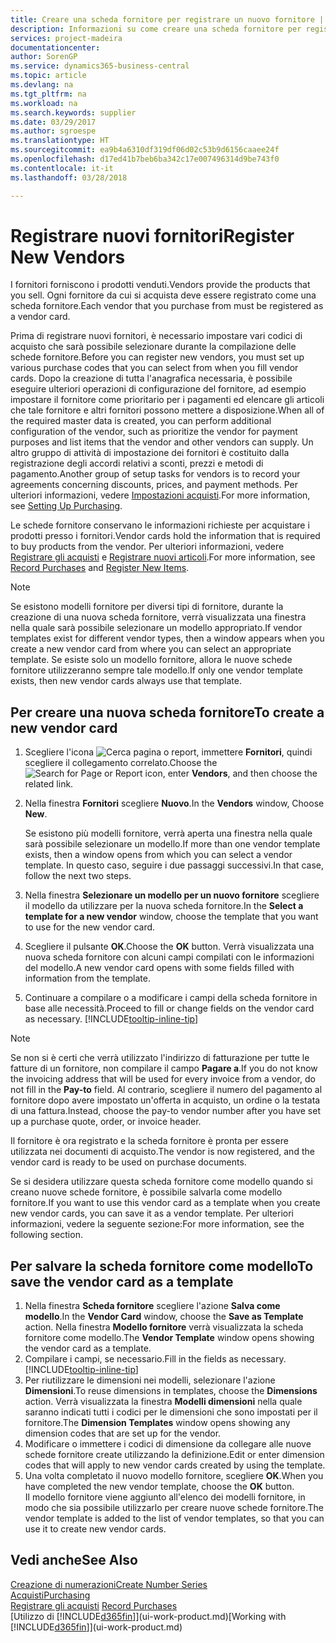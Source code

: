 ```yaml
---
title: Creare una scheda fornitore per registrare un nuovo fornitore | Documenti Microsoft
description: Informazioni su come creare una scheda fornitore per registrare un nuovo fornitore.
services: project-madeira
documentationcenter: 
author: SorenGP
ms.service: dynamics365-business-central
ms.topic: article
ms.devlang: na
ms.tgt_pltfrm: na
ms.workload: na
ms.search.keywords: supplier
ms.date: 03/29/2017
ms.author: sgroespe
ms.translationtype: HT
ms.sourcegitcommit: ea9b4a6310df319df06d02c53b9d6156caaee24f
ms.openlocfilehash: d17ed41b7beb6ba342c17e007496314d9be743f0
ms.contentlocale: it-it
ms.lasthandoff: 03/28/2018

---
```

# <a name="register-new-vendors"></a><span data-ttu-id="397bb-103">Registrare nuovi fornitori</span><span class="sxs-lookup"><span data-stu-id="397bb-103">Register New Vendors</span></span>
<span data-ttu-id="397bb-104">I fornitori forniscono i prodotti venduti.</span><span class="sxs-lookup"><span data-stu-id="397bb-104">Vendors provide the products that you sell.</span></span> <span data-ttu-id="397bb-105">Ogni fornitore da cui si acquista deve essere registrato come una scheda fornitore.</span><span class="sxs-lookup"><span data-stu-id="397bb-105">Each vendor that you purchase from must be registered as a vendor card.</span></span>

<span data-ttu-id="397bb-106">Prima di registrare nuovi fornitori, è necessario impostare vari codici di acquisto che sarà possibile selezionare durante la compilazione delle schede fornitore.</span><span class="sxs-lookup"><span data-stu-id="397bb-106">Before you can register new vendors, you must set up various purchase codes that you can select from when you fill vendor cards.</span></span> <span data-ttu-id="397bb-107">Dopo la creazione di tutta l'anagrafica necessaria, è possibile eseguire ulteriori operazioni di configurazione del fornitore, ad esempio impostare il fornitore come prioritario per i pagamenti ed elencare gli articoli che tale fornitore e altri fornitori possono mettere a disposizione.</span><span class="sxs-lookup"><span data-stu-id="397bb-107">When all of the required master data is created, you can perform additional configuration of the vendor, such as prioritize the vendor for payment purposes and list items that the vendor and other vendors can supply.</span></span> <span data-ttu-id="397bb-108">Un altro gruppo di attività di impostazione dei fornitori è costituito dalla registrazione degli accordi relativi a sconti, prezzi e metodi di pagamento.</span><span class="sxs-lookup"><span data-stu-id="397bb-108">Another group of setup tasks for vendors is to record your agreements concerning discounts, prices, and payment methods.</span></span> <span data-ttu-id="397bb-109">Per ulteriori informazioni, vedere [Impostazioni acquisti](purchasing-setup-purchasing.md).</span><span class="sxs-lookup"><span data-stu-id="397bb-109">For more information, see [Setting Up Purchasing](purchasing-setup-purchasing.md).</span></span>

<span data-ttu-id="397bb-110">Le schede fornitore conservano le informazioni richieste per acquistare i prodotti presso i fornitori.</span><span class="sxs-lookup"><span data-stu-id="397bb-110">Vendor cards hold the information that is required to buy products from the vendor.</span></span> <span data-ttu-id="397bb-111">Per ulteriori informazioni, vedere [Registrare gli acquisti](purchasing-how-record-purchases.md) e [Registrare nuovi articoli](inventory-how-register-new-items.md).</span><span class="sxs-lookup"><span data-stu-id="397bb-111">For more information, see [Record Purchases](purchasing-how-record-purchases.md) and [Register New Items](inventory-how-register-new-items.md).</span></span>

> [!NOTE]  
>   <span data-ttu-id="397bb-112">Se esistono modelli fornitore per diversi tipi di fornitore, durante la creazione di una nuova scheda fornitore, verrà visualizzata una finestra nella quale sarà possibile selezionare un modello appropriato.</span><span class="sxs-lookup"><span data-stu-id="397bb-112">If vendor templates exist for different vendor types, then a window appears when you create a new vendor card from where you can select an appropriate template.</span></span> <span data-ttu-id="397bb-113">Se esiste solo un modello fornitore, allora le nuove schede fornitore utilizzeranno sempre tale modello.</span><span class="sxs-lookup"><span data-stu-id="397bb-113">If only one vendor template exists, then new vendor cards always use that template.</span></span>

## <a name="to-create-a-new-vendor-card"></a><span data-ttu-id="397bb-114">Per creare una nuova scheda fornitore</span><span class="sxs-lookup"><span data-stu-id="397bb-114">To create a new vendor card</span></span>
1. <span data-ttu-id="397bb-115">Scegliere l'icona ![Cerca pagina o report](media/ui-search/search_small.png "icona Cerca pagina o report"), immettere **Fornitori**, quindi scegliere il collegamento correlato.</span><span class="sxs-lookup"><span data-stu-id="397bb-115">Choose the ![Search for Page or Report](media/ui-search/search_small.png "Search for Page or Report icon") icon, enter **Vendors**, and then choose the related link.</span></span>  
2. <span data-ttu-id="397bb-116">Nella finestra **Fornitori** scegliere **Nuovo**.</span><span class="sxs-lookup"><span data-stu-id="397bb-116">In the **Vendors** window, Choose **New**.</span></span>

    <span data-ttu-id="397bb-117">Se esistono più modelli fornitore, verrà aperta una finestra nella quale sarà possibile selezionare un modello.</span><span class="sxs-lookup"><span data-stu-id="397bb-117">If more than one vendor template exists, then a window opens from which you can select a vendor template.</span></span> <span data-ttu-id="397bb-118">In questo caso, seguire i due passaggi successivi.</span><span class="sxs-lookup"><span data-stu-id="397bb-118">In that case, follow the next two steps.</span></span>
3. <span data-ttu-id="397bb-119">Nella finestra **Selezionare un modello per un nuovo fornitore** scegliere il modello da utilizzare per la nuova scheda fornitore.</span><span class="sxs-lookup"><span data-stu-id="397bb-119">In the **Select a template for a new vendor** window, choose the template that you want to use for the new vendor card.</span></span>
4. <span data-ttu-id="397bb-120">Scegliere il pulsante **OK**.</span><span class="sxs-lookup"><span data-stu-id="397bb-120">Choose the **OK** button.</span></span> <span data-ttu-id="397bb-121">Verrà visualizzata una nuova scheda fornitore con alcuni campi compilati con le informazioni del modello.</span><span class="sxs-lookup"><span data-stu-id="397bb-121">A new vendor card opens with some fields filled with information from the template.</span></span>
5. <span data-ttu-id="397bb-122">Continuare a compilare o a modificare i campi della scheda fornitore in base alle necessità.</span><span class="sxs-lookup"><span data-stu-id="397bb-122">Proceed to fill or change fields on the vendor card as necessary.</span></span> [!INCLUDE[tooltip-inline-tip](includes/tooltip-inline-tip_md.md)]

> [!NOTE]  
>   <span data-ttu-id="397bb-123">Se non si è certi che verrà utilizzato l'indirizzo di fatturazione per tutte le fatture di un fornitore, non compilare il campo **Pagare a**.</span><span class="sxs-lookup"><span data-stu-id="397bb-123">If you do not know the invoicing address that will be used for every invoice from a vendor, do not fill in the **Pay-to** field.</span></span> <span data-ttu-id="397bb-124">Al contrario, scegliere il numero del pagamento al fornitore dopo avere impostato un'offerta in acquisto, un ordine o la testata di una fattura.</span><span class="sxs-lookup"><span data-stu-id="397bb-124">Instead, choose the pay-to vendor number after you have set up a purchase quote, order, or invoice header.</span></span>

<span data-ttu-id="397bb-125">Il fornitore è ora registrato e la scheda fornitore è pronta per essere utilizzata nei documenti di acquisto.</span><span class="sxs-lookup"><span data-stu-id="397bb-125">The vendor is now registered, and the vendor card is ready to be used on purchase documents.</span></span>

<span data-ttu-id="397bb-126">Se si desidera utilizzare questa scheda fornitore come modello quando si creano nuove schede fornitore, è possibile salvarla come modello fornitore.</span><span class="sxs-lookup"><span data-stu-id="397bb-126">If you want to use this vendor card as a template when you create new vendor cards, you can save it as a vendor template.</span></span> <span data-ttu-id="397bb-127">Per ulteriori informazioni, vedere la seguente sezione:</span><span class="sxs-lookup"><span data-stu-id="397bb-127">For more information, see the following section.</span></span>

## <a name="to-save-the-vendor-card-as-a-template"></a><span data-ttu-id="397bb-128">Per salvare la scheda fornitore come modello</span><span class="sxs-lookup"><span data-stu-id="397bb-128">To save the vendor card as a template</span></span>
1. <span data-ttu-id="397bb-129">Nella finestra **Scheda fornitore** scegliere l'azione **Salva come modello**.</span><span class="sxs-lookup"><span data-stu-id="397bb-129">In the **Vendor Card** window, choose the **Save as Template** action.</span></span> <span data-ttu-id="397bb-130">Nella finestra **Modello fornitore** verrà visualizzata la scheda fornitore come modello.</span><span class="sxs-lookup"><span data-stu-id="397bb-130">The **Vendor Template** window opens showing the vendor card as a template.</span></span>
2. <span data-ttu-id="397bb-131">Compilare i campi, se necessario.</span><span class="sxs-lookup"><span data-stu-id="397bb-131">Fill in the fields as necessary.</span></span> [!INCLUDE[tooltip-inline-tip](includes/tooltip-inline-tip_md.md)]
3. <span data-ttu-id="397bb-132">Per riutilizzare le dimensioni nei modelli, selezionare l'azione **Dimensioni**.</span><span class="sxs-lookup"><span data-stu-id="397bb-132">To reuse dimensions in templates, choose the **Dimensions** action.</span></span> <span data-ttu-id="397bb-133">Verrà visualizzata la finestra **Modelli dimensioni** nella quale saranno indicati tutti i codici per le dimensioni che sono impostati per il fornitore.</span><span class="sxs-lookup"><span data-stu-id="397bb-133">The **Dimension Templates** window opens showing any dimension codes that are set up for the vendor.</span></span>
4. <span data-ttu-id="397bb-134">Modificare o immettere i codici di dimensione da collegare alle nuove schede fornitore create utilizzando la definizione.</span><span class="sxs-lookup"><span data-stu-id="397bb-134">Edit or enter dimension codes that will apply to new vendor cards created by using the template.</span></span>
5. <span data-ttu-id="397bb-135">Una volta completato il nuovo modello fornitore, scegliere **OK**.</span><span class="sxs-lookup"><span data-stu-id="397bb-135">When you have completed the new vendor template, choose the **OK** button.</span></span>  
   <span data-ttu-id="397bb-136">Il modello fornitore viene aggiunto all'elenco dei modelli fornitore, in modo che sia possibile utilizzarlo per creare nuove schede fornitore.</span><span class="sxs-lookup"><span data-stu-id="397bb-136">The vendor template is added to the list of vendor templates, so that you can use it to create new vendor cards.</span></span>

## <a name="see-also"></a><span data-ttu-id="397bb-137">Vedi anche</span><span class="sxs-lookup"><span data-stu-id="397bb-137">See Also</span></span>
[<span data-ttu-id="397bb-138">Creazione di numerazioni</span><span class="sxs-lookup"><span data-stu-id="397bb-138">Create Number Series</span></span>](ui-create-number-series.md)  
[<span data-ttu-id="397bb-139">Acquisti</span><span class="sxs-lookup"><span data-stu-id="397bb-139">Purchasing</span></span>](purchasing-manage-purchasing.md)  
<span data-ttu-id="397bb-140">[Registrare gli acquisti](purchasing-how-record-purchases.md) </span><span class="sxs-lookup"><span data-stu-id="397bb-140">[Record Purchases](purchasing-how-record-purchases.md) </span></span>  
<span data-ttu-id="397bb-141">[Utilizzo di [!INCLUDE[d365fin](includes/d365fin_md.md)]](ui-work-product.md)</span><span class="sxs-lookup"><span data-stu-id="397bb-141">[Working with [!INCLUDE[d365fin](includes/d365fin_md.md)]](ui-work-product.md)</span></span>  

